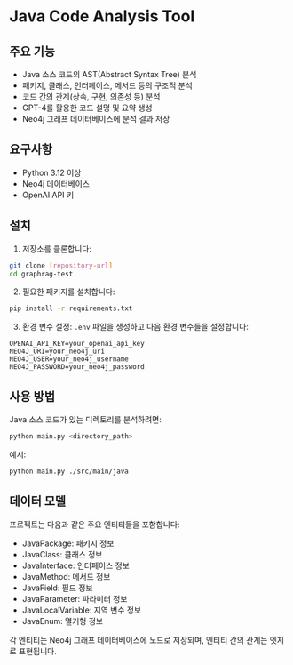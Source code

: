 # Java Code Analysis Tool

## 주요 기능

- Java 소스 코드의 AST(Abstract Syntax Tree) 분석
- 패키지, 클래스, 인터페이스, 메서드 등의 구조적 분석
- 코드 간의 관계(상속, 구현, 의존성 등) 분석
- GPT-4를 활용한 코드 설명 및 요약 생성
- Neo4j 그래프 데이터베이스에 분석 결과 저장

## 요구사항

- Python 3.12 이상
- Neo4j 데이터베이스
- OpenAI API 키

## 설치

1. 저장소를 클론합니다:
```bash
git clone [repository-url]
cd graphrag-test
```

2. 필요한 패키지를 설치합니다:
```bash
pip install -r requirements.txt
```

3. 환경 변수 설정:
`.env` 파일을 생성하고 다음 환경 변수들을 설정합니다:
```
OPENAI_API_KEY=your_openai_api_key
NEO4J_URI=your_neo4j_uri
NEO4J_USER=your_neo4j_username
NEO4J_PASSWORD=your_neo4j_password
```

## 사용 방법

Java 소스 코드가 있는 디렉토리를 분석하려면:

```bash
python main.py <directory_path>
```

예시:
```bash
python main.py ./src/main/java
```

## 데이터 모델

프로젝트는 다음과 같은 주요 엔티티들을 포함합니다:

- JavaPackage: 패키지 정보
- JavaClass: 클래스 정보
- JavaInterface: 인터페이스 정보
- JavaMethod: 메서드 정보
- JavaField: 필드 정보
- JavaParameter: 파라미터 정보
- JavaLocalVariable: 지역 변수 정보
- JavaEnum: 열거형 정보

각 엔티티는 Neo4j 그래프 데이터베이스에 노드로 저장되며, 엔티티 간의 관계는 엣지로 표현됩니다.

